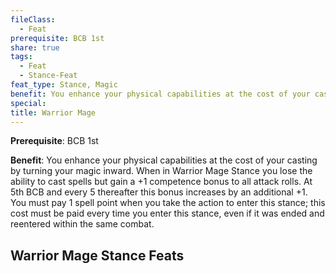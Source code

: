 ```yaml
---
fileClass:
  - Feat
prerequisite: BCB 1st
share: true
tags:
  - Feat
  - Stance-Feat
feat_type: Stance, Magic
benefit: You enhance your physical capabilities at the cost of your casting by turning your magic inward. When in Warrior Mage Stance you lose the ability to cast spells but gain a +1 competence bonus to all attack rolls. At 5th BCB and every 5 thereafter this bonus increases by an additional +1. You must pay 1 spell point when you take the action to enter this stance; this cost must be paid every time you enter this stance, even if it was ended and reentered within the same combat.
special: 
title: Warrior Mage
---
```

**Prerequisite**: BCB 1st

**Benefit**: You enhance your physical capabilities at the cost of your casting by turning your magic inward. When in Warrior Mage Stance you lose the ability to cast spells but gain a +1 competence bonus to all attack rolls. At 5th BCB and every 5 thereafter this bonus increases by an additional +1. You must pay 1 spell point when you take the action to enter this stance; this cost must be paid every time you enter this stance, even if it was ended and reentered within the same combat.
## Warrior Mage Stance Feats

